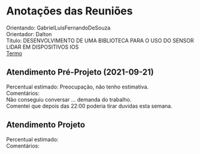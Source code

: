 # Anotações das Reuniões

Orientando: GabrielLuisFernandoDeSouza  
Orientador: Dalton  
Título: DESENVOLVIMENTO DE UMA BIBLIOTECA PARA O USO DO SENSOR LIDAR EM DISPOSITIVOS IOS  
[Termo](GabrielLuisFernandoDeSouza_Termo.pdf "Termo")  

## Atendimento Pré-Projeto (2021-09-21)

Percentual estimado: Preocupação, não tenho estimativa.  
Comentários:  
Não conseguiu conversar ... demanda do trabalho.  
Comentei que depois das 22:00 poderia tirar duvidas esta semana.  

## Atendimento Projeto

Percentual estimado:  
Comentários:  
